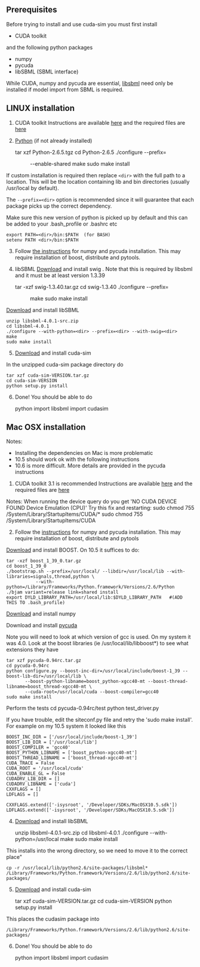 ## Prerequisites
Before trying to install and use cuda-sim you must first install

* CUDA toolkit

and the following python packages

* numpy
* pycuda
* libSBML (SBML interface)

While CUDA, numpy and pycuda are essential, [libsbml](http://sbml.org/Software/libSBML) need only
be installed if model import from SBML is required.


## LINUX installation

1) CUDA toolkit
Instructions are available [here](http://developer.download.nvidia.com/compute/cuda/3_1/docs/GettingStartedLinux.pdf)
and the required files are [here](http://developer.nvidia.com/object/cuda_3_1_downloads.html#Linux)

2) [Python](http://www.python.org/ftp/python/2.6.5/Python-2.6.5.tgz) (if not already installed)

	tar xzf Python-2.6.5.tgz
	cd Python-2.6.5
	./configure --prefix=<dir> --enable-shared
	make
	sudo make install

If custom installation is required then replace ``<dir>``
with the full path to a location. This will be the
location containing lib and bin directories (usually
/usr/local by default).

The ``--prefix=<dir>`` option is recommended since it will
guarantee that each package picks up the correct dependency.

Make sure this new version of python is picked up by default
and this can be added to your .bash_profile or .bashrc etc

	export PATH=<dir>/bin:$PATH  (for BASH)
	setenv PATH <dir>/bin:$PATH

3) Follow [the instructions](http://wiki.tiker.net/PyCuda/Installation/Linux) for numpy and pycuda installation.
This may require installation of boost, distribute and pytools.

4) libSBML
[Download](http://downloads.sourceforge.net/project/swig/swig/swig-1.3.40/swig-1.3.40.tar.gz) and install swig .
Note that this is required by libsbml and it must be at least version 1.3.39

	tar -xzf swig-1.3.40.tar.gz
	cd swig-1.3.40
	./configure --prefix=<dir>
	make
	sudo make install

[Download](http://downloads.sourceforge.net/project/sbml/libsbml/4.0.1/libsbml-4.0.1-src.zip) and install libSBML

	unzip libsbml-4.0.1-src.zip
	cd libsbml-4.0.1
	./configure --with-python=<dir> --prefix=<dir> --with-swig=<dir>
	make
	sudo make install

5) [Download](https://sourceforge.net/projects/cuda-sim/files/latest) and install cuda-sim

In the unzipped cuda-sim package directory do

	tar xzf cuda-sim-VERSION.tar.gz
	cd cuda-sim-VERSION
	python setup.py install

6) Done!
You should be able to do

	python
	import libsbml
	import cudasim



## Mac OSX installation

Notes:

* Installing the dependencies on Mac is more problematic
* 10.5 should work ok with the following instructions
* 10.6 is more difficult. More details are provided in the
  pycuda instructions

1) CUDA toolkit 3.1 is recommended
Instructions are available [here](http://developer.download.nvidia.com/compute/cuda/3_1/docs/GettingStartedMacOS.pdf)
and the required files are [here](http://developer.nvidia.com/object/cuda_3_1_downloads.html#MacOS)

Notes:
When running the device query do you get 'NO CUDA DEVICE FOUND Device Emulation (CPU)'
Try this fix and restarting:
	 sudo chmod 755 /System/Library/StartupItems/CUDA/*
	 sudo chmod 755 /System/Library/StartupItems/CUDA

2) Follow the [instructions](http://wiki.tiker.net/PyCuda/Installation/Mac) for numpy and pycuda installation.
This may require installation of boost, distribute and pytools

[Download](http://sourceforge.net/projects/boost/files/boost/1.39.0/boost_1_39_0.tar.gz/download) and install BOOST.
On 10.5 it suffices to do:

	tar -xzf boost_1_39_0.tar.gz
	cd boost_1_39_0
	./bootstrap.sh --prefix=/usr/local/ --libdir=/usr/local/lib --with-libraries=signals,thread,python \
		       --with-python=/Library/Frameworks/Python.framework/Versions/2.6/Python
	./bjam variant=release link=shared install
	export DYLD_LIBRARY_PATH=/usr/local/lib:$DYLD_LIBRARY_PATH   #(ADD THIS TO .bash_profile)

[Download](http://downloads.sourceforge.net/project/numpy/NumPy/1.4.1rc2/numpy-1.4.1rc2-py2.6-python.org.dmg) and install numpy

Download and install [pycuda](http://pypi.python.org/packages/source/p/pycuda/pycuda-0.94rc.tar.gz)

Note you will need to look at which version of gcc is used. On my system it was 4.0.
Look at the boost libraries (ie /usr/local/lib/libboost*) to see what extensions they have

	tar xzf pycuda-0.94rc.tar.gz
	cd pycuda-0.94rc
	python configure.py --boost-inc-dir=/usr/local/include/boost-1_39 --boost-lib-dir=/usr/local/lib \
	       --boost-python-libname=boost_python-xgcc40-mt --boost-thread-libname=boost_thread-xgcc40-mt \
	       --cuda-root=/usr/local/cuda --boost-compiler=gcc40
	sudo make install

Perform the tests
	cd pycuda-0.94rc/test
	python test_driver.py

If you have trouble, edit the siteconf.py file and retry the 'sudo make install'.
For example on my 10.5 system it looked like this

    BOOST_INC_DIR = ['/usr/local/include/boost-1_39']
    BOOST_LIB_DIR = ['/usr/local/lib']
    BOOST_COMPILER = 'gcc40'
    BOOST_PYTHON_LIBNAME = ['boost_python-xgcc40-mt']
    BOOST_THREAD_LIBNAME = ['boost_thread-xgcc40-mt']
    CUDA_TRACE = False
    CUDA_ROOT = '/usr/local/cuda'
    CUDA_ENABLE_GL = False
    CUDADRV_LIB_DIR = []
    CUDADRV_LIBNAME = ['cuda']
    CXXFLAGS = []
    LDFLAGS = []

    CXXFLAGS.extend(['-isysroot', '/Developer/SDKs/MacOSX10.5.sdk'])
    LDFLAGS.extend(['-isysroot', '/Developer/SDKs/MacOSX10.5.sdk'])


4) [Download](http://downloads.sourceforge.net/project/sbml/libsbml/4.0.1/libsbml-4.0.1-src.zip) and install libSBML


	unzip libsbml-4.0.1-src.zip
	cd libsbml-4.0.1
	./configure --with-python=/usr/local
	make
	sudo make install

This installs into the wrong directory, so we need to move it to the correct place"

    cp -r /usr/local/lib/python2.6/site-packages/libsbml* /Library/Frameworks/Python.framework/Versions/2.6/lib/python2.6/site-packages/

5) [Download](https://sourceforge.net/projects/cuda-sim/files/latest) and install cuda-sim

	tar xzf cuda-sim-VERSION.tar.gz
	cd cuda-sim-VERSION
	python setup.py install

This places the cudasim package into

	/Library/Frameworks/Python.framework/Versions/2.6/lib/python2.6/site-packages/

6) Done!
You should be able to do

	python
	import libsbml
	import cudasim


